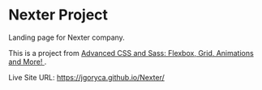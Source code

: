 # Nexter Project

Landing page for Nexter company.

This is a project from [Advanced CSS and Sass: Flexbox, Grid, Animations and More!
](https://www.udemy.com/course/advanced-css-and-sass/).

Live Site URL:  https://jgoryca.github.io/Nexter/